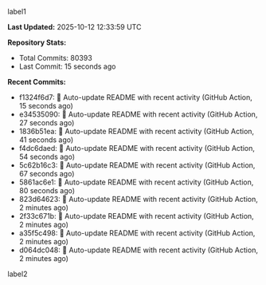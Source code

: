 
label1 
<!-- ACTIVITY_START -->
**Last Updated:** 2025-10-12 12:33:59 UTC

**Repository Stats:**
- Total Commits: 80393
- Last Commit: 15 seconds ago

**Recent Commits:**
- f1324f6d7: 🤖 Auto-update README with recent activity (GitHub Action, 15 seconds ago)
- e34535090: 🤖 Auto-update README with recent activity (GitHub Action, 27 seconds ago)
- 1836b51ea: 🤖 Auto-update README with recent activity (GitHub Action, 41 seconds ago)
- f4dc6daed: 🤖 Auto-update README with recent activity (GitHub Action, 54 seconds ago)
- 5c62b16c3: 🤖 Auto-update README with recent activity (GitHub Action, 67 seconds ago)
- 5861ac6e1: 🤖 Auto-update README with recent activity (GitHub Action, 80 seconds ago)
- 823d64623: 🤖 Auto-update README with recent activity (GitHub Action, 2 minutes ago)
- 2f33c671b: 🤖 Auto-update README with recent activity (GitHub Action, 2 minutes ago)
- a35f5c498: 🤖 Auto-update README with recent activity (GitHub Action, 2 minutes ago)
- d064dc048: 🤖 Auto-update README with recent activity (GitHub Action, 2 minutes ago)
<!-- ACTIVITY_END -->

label2

